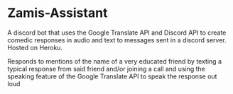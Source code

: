 # Zamis-Assistant
A discord bot that uses the Google Translate API and Discord API to create comedic responses in audio and text to messages sent in a discord server. Hosted on Heroku.

Responds to mentions of the name of a very educated friend by texting a typical response from said friend and/or joining a call and using the speaking feature of the Google Translate API to speak the response out loud
